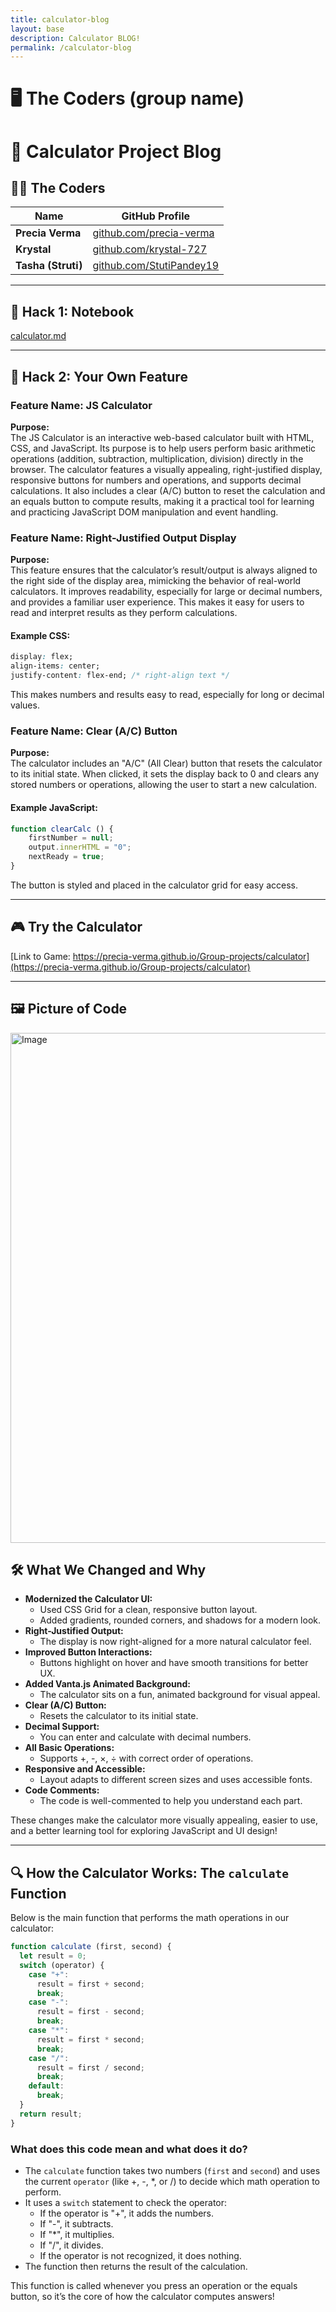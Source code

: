 ```yaml
---
title: calculator-blog
layout: base
description: Calculator BLOG!
permalink: /calculator-blog
---
```

# 🖥️ The Coders (group name)

# 🧮 Calculator Project Blog

## 👩‍💻 The Coders 

| Name            | GitHub Profile                                   |
|-----------------|--------------------------------------------------|
| **Precia Verma**| [github.com/precia-verma](https://github.com/precia-verma) |
| **Krystal**     | [github.com/krystal-727](https://github.com/krystal-727) |
| **Tasha (Struti)** | [github.com/StutiPandey19](https://github.com/StutiPandey19) |

---

## 📝 Hack 1: Notebook
[calculator.md](https://github.com/user-attachments/files/22397696/calculator.md)

---

## 🚀 Hack 2: Your Own Feature

### Feature Name: JS Calculator
**Purpose:**  
The JS Calculator is an interactive web-based calculator built with HTML, CSS, and JavaScript. Its purpose is to help users perform basic arithmetic operations (addition, subtraction, multiplication, division) directly in the browser. The calculator features a visually appealing, right-justified display, responsive buttons for numbers and operations, and supports decimal calculations. It also includes a clear (A/C) button to reset the calculation and an equals button to compute results, making it a practical tool for learning and practicing JavaScript DOM manipulation and event handling.

### Feature Name: Right-Justified Output Display
**Purpose:**  
This feature ensures that the calculator’s result/output is always aligned to the right side of the display area, mimicking the behavior of real-world calculators. It improves readability, especially for large or decimal numbers, and provides a familiar user experience. This makes it easy for users to read and interpret results as they perform calculations.

#### Example CSS:
```css
display: flex;
align-items: center;
justify-content: flex-end; /* right-align text */
```

This makes numbers and results easy to read, especially for long or decimal values.

### Feature Name: Clear (A/C) Button
**Purpose:**  
The calculator includes an "A/C" (All Clear) button that resets the calculator to its initial state. When clicked, it sets the display back to 0 and clears any stored numbers or operations, allowing the user to start a new calculation.

#### Example JavaScript:
```javascript
function clearCalc () {
	firstNumber = null;
	output.innerHTML = "0";
	nextReady = true;
}
```

The button is styled and placed in the calculator grid for easy access.

---

## 🎮 Try the Calculator
[Link to Game: https://precia-verma.github.io/Group-projects/calculator](https://precia-verma.github.io/Group-projects/calculator)

---

## 🖼️ Picture of Code

<img width="836" height="816" alt="Image" src="https://github.com/user-attachments/assets/22a2fb7a-2a1e-482f-a0a6-88956cdc6266" />

## 🛠️ What We Changed and Why

- **Modernized the Calculator UI:**
  - Used CSS Grid for a clean, responsive button layout.
  - Added gradients, rounded corners, and shadows for a modern look.
- **Right-Justified Output:**
  - The display is now right-aligned for a more natural calculator feel.
- **Improved Button Interactions:**
  - Buttons highlight on hover and have smooth transitions for better UX.
- **Added Vanta.js Animated Background:**
  - The calculator sits on a fun, animated background for visual appeal.
- **Clear (A/C) Button:**
  - Resets the calculator to its initial state.
- **Decimal Support:**
  - You can enter and calculate with decimal numbers.
- **All Basic Operations:**
  - Supports +, -, ×, ÷ with correct order of operations.
- **Responsive and Accessible:**
  - Layout adapts to different screen sizes and uses accessible fonts.
- **Code Comments:**
  - The code is well-commented to help you understand each part.

These changes make the calculator more visually appealing, easier to use, and a better learning tool for exploring JavaScript and UI design!

---

## 🔍 How the Calculator Works: The `calculate` Function

Below is the main function that performs the math operations in our calculator:

```javascript
function calculate (first, second) {
  let result = 0;
  switch (operator) {
    case "+":
      result = first + second;
      break;
    case "-":
      result = first - second;
      break;
    case "*":
      result = first * second;
      break;
    case "/":
      result = first / second;
      break;
    default:
      break;
  }
  return result;
}
```

### What does this code mean and what does it do?
- The `calculate` function takes two numbers (`first` and `second`) and uses the current `operator` (like +, -, *, or /) to decide which math operation to perform.
- It uses a `switch` statement to check the operator:
  - If the operator is "+", it adds the numbers.
  - If "-", it subtracts.
  - If "*", it multiplies.
  - If "/", it divides.
  - If the operator is not recognized, it does nothing.
- The function then returns the result of the calculation.

This function is called whenever you press an operation or the equals button, so it’s the core of how the calculator computes answers!

